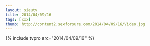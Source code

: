```yaml
--- 
layout: sieutv
title: 2014/04/09/16
tags: [xxx]
thumb: http://content2.sexforsure.com/2014/04/09/16/Video.jpg
---
```

{% include tvpro src="2014/04/09/16" %} 
